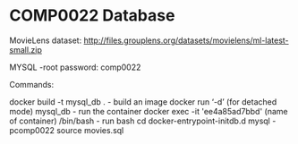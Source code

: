 # COMP0022 Database
MovieLens dataset:  http://files.grouplens.org/datasets/movielens/ml-latest-small.zip

MYSQL -root password: comp0022

Commands:

docker build -t mysql_db . - build an image
docker run ‘-d’ (for detached mode) mysql_db  - run the container
docker exec -it 'ee4a85ad7bbd' (name of container) /bin/bash - run bash
cd docker-entrypoint-initdb.d 
mysql -pcomp0022
source movies.sql
